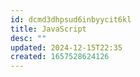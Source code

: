 ```yaml
---
id: dcmd3dhpsud6inbyycit6kl
title: JavaScript
desc: ""
updated: 2024-12-15T22:35
created: 1657528624126
---
```


